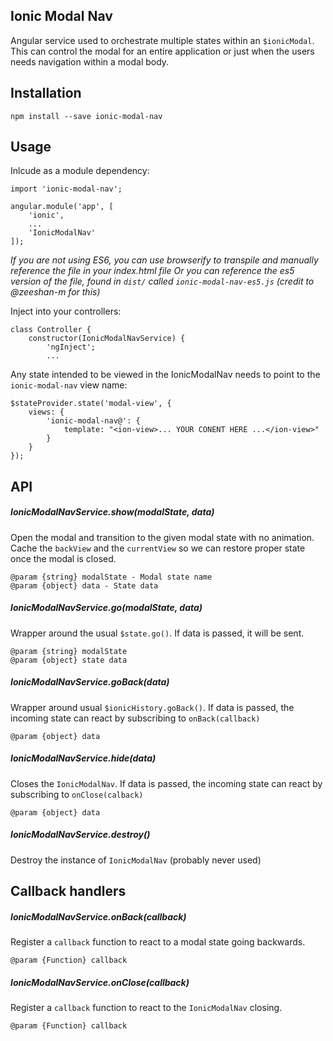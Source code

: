 ## Ionic Modal Nav
Angular service used to orchestrate multiple states within an `$ionicModal`.
This can control the modal for an entire application or just when the users needs navigation within a modal body.

## Installation

`npm install --save ionic-modal-nav`

## Usage
Inlcude as a module dependency: 

~~~
import 'ionic-modal-nav';

angular.module('app', [
    'ionic',
    ...
    'IonicModalNav'
]);
~~~

_If you are not using ES6, you can use browserify to transpile and manually reference the file in your index.html file_
_Or you can reference the es5 version of the file, found in `dist/` called `ionic-modal-nav-es5.js` (credit to @zeeshan-m for this)_

Inject into your controllers:

~~~
class Controller {
    constructor(IonicModalNavService) {
        'ngInject';
        ...
~~~

Any state intended to be viewed in the IonicModalNav needs to point to the 
`ionic-modal-nav` view name:

~~~
$stateProvider.state('modal-view', {
    views: {
        'ionic-modal-nav@': {
            template: "<ion-view>... YOUR CONENT HERE ...</ion-view>"
        }
    }
});
~~~

## API

##### IonicModalNavService.show(modalState, data)
Open the modal and transition to the given modal state with no animation.
Cache the `backView` and the `currentView` so we can restore proper state once 
the modal is closed.
 
 ~~~
@param {string} modalState - Modal state name
@param {object} data - State data
 ~~~
 
##### IonicModalNavService.go(modalState, data)
Wrapper around the usual `$state.go()`. If data is passed, it will be sent.
 
~~~
@param {string} modalState
@param {object} state data
~~~
     
##### IonicModalNavService.goBack(data)
Wrapper around usual `$ionicHistory.goBack()`. If data is passed, the incoming state can react
by subscribing to `onBack(callback)`

`@param {object} data`
     
##### IonicModalNavService.hide(data)    
Closes the `IonicModalNav`. If data is passed, the incoming state can react by subscribing to 
`onClose(calback)`

`@param {object} data`
     
##### IonicModalNavService.destroy()    
Destroy the instance of `IonicModalNav` (probably never used)

## Callback handlers

##### IonicModalNavService.onBack(callback)    
Register a `callback` function to react to a modal state going backwards. 

`@param {Function} callback`
 
 ##### IonicModalNavService.onClose(callback)    
Register a `callback` function to react to the `IonicModalNav` closing.

`@param {Function} callback`
